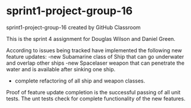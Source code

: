 # sprint1-project-group-16
sprint1-project-group-16 created by GitHub Classroom

This is the sprint 4 assignment for Douglas Wilson and Daniel Green. 

According to issues being tracked have implemented the following new feature updates:
  -new Subamarine class of Ship that can go underwater and overlap other ships
  -new Spacelaser weapon that can penetrate the water and is available after sinking one ship.
  - complete refactoring of all ship and weapon classes.
  
Proof of feature update completion is the successful passing of all unit tests. 
The unt tests check for complete functionality of the new features.
